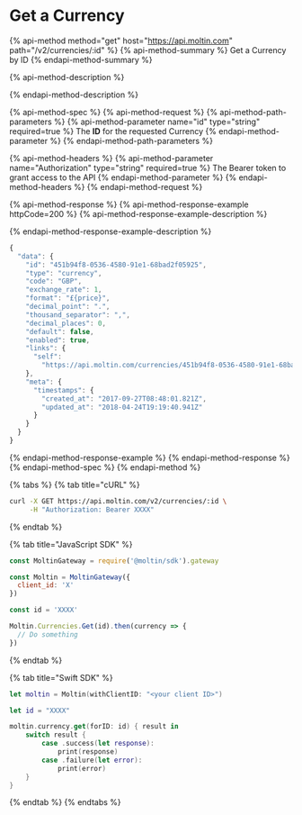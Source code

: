 # Get a Currency

{% api-method method="get" host="https://api.moltin.com" path="/v2/currencies/:id" %}
{% api-method-summary %}
Get a Currency by ID
{% endapi-method-summary %}

{% api-method-description %}

{% endapi-method-description %}

{% api-method-spec %}
{% api-method-request %}
{% api-method-path-parameters %}
{% api-method-parameter name="id" type="string" required=true %}
The **ID** for the requested Currency
{% endapi-method-parameter %}
{% endapi-method-path-parameters %}

{% api-method-headers %}
{% api-method-parameter name="Authorization" type="string" required=true %}
The Bearer token to grant access to the API
{% endapi-method-parameter %}
{% endapi-method-headers %}
{% endapi-method-request %}

{% api-method-response %}
{% api-method-response-example httpCode=200 %}
{% api-method-response-example-description %}

{% endapi-method-response-example-description %}

```javascript
{
  "data": {
    "id": "451b94f8-0536-4580-91e1-68bad2f05925",
    "type": "currency",
    "code": "GBP",
    "exchange_rate": 1,
    "format": "£{price}",
    "decimal_point": ".",
    "thousand_separator": ",",
    "decimal_places": 0,
    "default": false,
    "enabled": true,
    "links": {
      "self":
        "https://api.moltin.com/currencies/451b94f8-0536-4580-91e1-68bad2f05925"
    },
    "meta": {
      "timestamps": {
        "created_at": "2017-09-27T08:48:01.821Z",
        "updated_at": "2018-04-24T19:19:40.941Z"
      }
    }
  }
}
```
{% endapi-method-response-example %}
{% endapi-method-response %}
{% endapi-method-spec %}
{% endapi-method %}

{% tabs %}
{% tab title="cURL" %}
```bash
curl -X GET https://api.moltin.com/v2/currencies/:id \
     -H "Authorization: Bearer XXXX"
```
{% endtab %}

{% tab title="JavaScript SDK" %}
```javascript
const MoltinGateway = require('@moltin/sdk').gateway

const Moltin = MoltinGateway({
  client_id: 'X'
})

const id = 'XXXX'

Moltin.Currencies.Get(id).then(currency => {
  // Do something
})
```
{% endtab %}

{% tab title="Swift SDK" %}
```swift
let moltin = Moltin(withClientID: "<your client ID>")

let id = "XXXX"

moltin.currency.get(forID: id) { result in
    switch result {
        case .success(let response):
            print(response)
        case .failure(let error):
            print(error)
    }
}
```
{% endtab %}
{% endtabs %}

